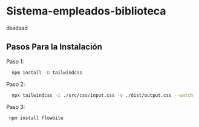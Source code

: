 # Sistema-empleados-biblioteca



dsadsad
## Pasos Para la Instalación

Paso 1:

```bash
  npm install -D tailwindcss
```

Paso 2:

```bash
  npx tailwindcss -i ./src/css/input.css -o ./dist/output.css --watch
```

Paso 3:

```bash
 npm install flowbite
```